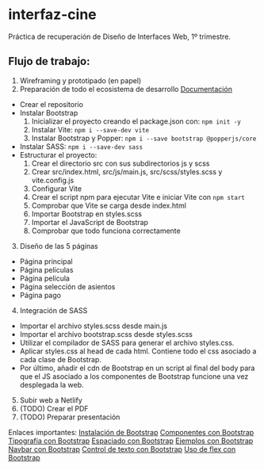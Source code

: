 # interfaz-cine
 Práctica de recuperación de Diseño de Interfaces Web, 1º trimestre.

 ## Flujo de trabajo:
   1. Wireframing y prototipado (en papel)
   2. Preparación de todo el ecosistema de desarrollo [Documentación](https://getbootstrap.esdocu.com/docs/5.3/getting-started/vite/)
   - Crear el repositorio
   - Instalar Bootstrap
     1. Inicializar el proyecto creando el package.json con: `npm init -y`
     2. Instalar Vite: `npm i --save-dev vite`
     3. Instalar Bootstrap y Popper: `npm i --save bootstrap @popperjs/core`
   - Instalar SASS: `npm i --save-dev sass`
   - Estructurar el proyecto:
     1. Crear el directorio src con sus subdirectorios js y scss
     2. Crear src/index.html, src/js/main.js, src/scss/styles.scss y vite.config.js
     3. Configurar Vite
     4. Crear el script npm para ejecutar Vite e iniciar Vite con `npm start`
     5. Comprobar que Vite se carga desde index.html
     6. Importar Bootstrap en styles.scss
     7. Importar el JavaScript de Bootstrap
     8. Comprobar que todo funciona correctamente
   3. Diseño de las 5 páginas
   - Página principal
   - Página películas
   - Página película
   - Página selección de asientos
   - Página pago
   4. Integración de SASS
   - Importar el archivo styles.scss desde main.js
   - Importar el archivo bootstrap.scss desde styles.scss
   - Utilizar el compilador de SASS para generar el archivo styles.css.
   - Aplicar styles.css al head de cada html.  Contiene todo el css asociado a cada clase de Bootstrap.
   - Por último, añadir el cdn de Bootstrap en un script al final del body para que el JS asociado a los componentes de Bootstrap funcione una vez desplegada la web.
   5. Subir web a Netlify
   6. (TODO) Crear el PDF
   7. (TODO) Preparar presentación

Enlaces importantes:
[Instalación de Bootstrap](https://getbootstrap.esdocu.com/docs/5.3/getting-started/)
[Componentes con Bootstrap](https://getbootstrap.esdocu.com/docs/5.3/components/)
[Tipografía con Bootstrap](https://getbootstrap.esdocu.com/docs/5.1/content/typography/)
[Espaciado con Bootstrap](https://getbootstrap.com/docs/4.0/utilities/spacing/)
[Ejemplos con Bootstrap](https://getbootstrap.esdocu.com/docs/5.3/examples/)
[Navbar con Bootstrap](https://getbootstrap.esdocu.com/docs/5.3/components/navbar/)
[Control de texto con Bootstrap](https://getbootstrap.esdocu.com/docs/5.1/utilities/text/)
[Uso de flex con Bootstrap](https://getbootstrap.com/docs/5.0/utilities/flex/)
